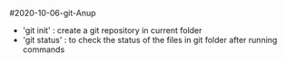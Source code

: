 #2020-10-06-git-Anup
- 'git init' : create a git repository in current folder
- 'git status' : to check the status of the files in git folder after running commands
